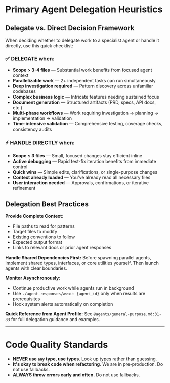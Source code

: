 # Primary Agent Delegation Heuristics

## Delegate vs. Direct Decision Framework

When deciding whether to delegate work to a specialist agent or handle it directly, use this quick checklist:

### ✅ DELEGATE when:
- **Scope > 3-4 files** — Substantial work benefits from focused agent context
- **Parallelizable work** — 2+ independent tasks can run simultaneously
- **Deep investigation required** — Pattern discovery across unfamiliar codebases
- **Complex business logic** — Intricate features needing sustained focus
- **Document generation** — Structured artifacts (PRD, specs, API docs, etc.)
- **Multi-phase workflows** — Work requiring investigation → planning → implementation → validation
- **Time-intensive validation** — Comprehensive testing, coverage checks, consistency audits

### ⚡ HANDLE DIRECTLY when:
- **Scope ≤ 3 files** — Small, focused changes stay efficient inline
- **Active debugging** — Rapid test-fix iteration benefits from immediate control
- **Quick wins** — Simple edits, clarifications, or single-purpose changes
- **Context already loaded** — You've already read all necessary files
- **User interaction needed** — Approvals, confirmations, or iterative refinement

## Delegation Best Practices

**Provide Complete Context:**
- File paths to read for patterns
- Target files to modify
- Existing conventions to follow
- Expected output format
- Links to relevant docs or prior agent responses

**Handle Shared Dependencies First:**
Before spawning parallel agents, implement shared types, interfaces, or core utilities yourself. Then launch agents with clear boundaries.

**Monitor Asynchronously:**
- Continue productive work while agents run in background
- Use `./agent-responses/await {agent_id}` only when results are prerequisites
- Hook system alerts automatically on completion

**Quick Reference from Agent Profile:**
See `@agents/general-purpose.md:31-83` for full delegation guidance and examples.

---

# Code Quality Standards

- **NEVER use `any` type, use types**. Look up types rather than guessing.
- **It's okay to break code when refactoring**. We are in pre-production. Do not use fallbacks.
- **ALWAYS throw errors early and often.** Do not use fallbacks.